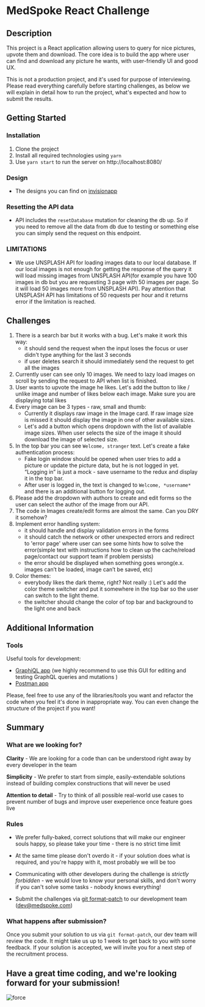 # MedSpoke React Challenge

## Description

This project is a React application allowing users to query for nice pictures, upvote them and download. The core idea is to build the app where user can find and download any picture he wants, with user-friendly UI and good UX.

This is not a production project, and it's used for purpose of interviewing. Please read everything carefully before starting challenges, as below we will explain in detail how to run the project, what's expected and how to submit the results.

## Getting Started

### Installation
1. Clone the project
2. Install all required technologies using `yarn`
3. Use `yarn start` to run the server on http://localhost:8080/

### Design
- The designs you can find on [invisionapp](https://projects.invisionapp.com/share/6MV1HI4PG45#/395487958_image_List)

### Resetting the API data
- API includes the `resetDatabase` mutation for cleaning the db up. So if you need to remove all the data from db due to testing or something else you can simply send the request on this endpoint.

### LIMITATIONS
- We use UNSPLASH API for loading images data to our local database. If our local images is not enough for getting the response of the query it will load missing images from UNSPLASH API(for example you have 100 images in db but you are requesting 3 page with 50 images per page. So it will load 50 images more from UNSPLASH API).
 Pay attention that UNSPLASH API has limitations of 50 requests per hour and it returns error if the limitation is reached.

## Challenges
1. There is a search bar but it works with a bug. Let's make it work this way:
   - it should send the request when the input loses the focus or user didn't type anything for the last 3 seconds
   - if user deletes search it should immediately send the request to get all the images
2. Currently user can see only 10 images. We need to lazy load images on scroll by sending the request to API when list is finished.
3. User wants to upvote the image he likes. Let's add the button to like / unlike image and number of likes below each image. Make sure you are displaying total likes
4. Every image can be 3 types - raw, small and thumb:
   - Currently it displays raw image in the Image card. If raw image size is missed it should display the image in one of other available sizes.
   - Let's add a button which opens dropdown with the list of available image sizes. When user selects the size of the image it should download the image of selected size.
5. In the top bar you can see `Welcome, stranger` text. Let's create a fake authentication process:
   - Fake login window should be opened when user tries to add a picture or update the picture data, but he is not logged in yet. “Logging in” is just a mock - save username to the redux and display it in the top bar.
   - After user is logged in, the text is changed to `Welcome, *username*` and there is an additional button for logging out.
6. Please add the dropdown with authors to create and edit forms so the user can select the author of the image from our API.
7. The code in Images create/edit forms are almost the same. Can you DRY it somehow?
8. Implement error handling system:
   - it should handle and display validation errors in the forms
   - it should catch the network or other unexpected errors and redirect to 'error page' where user can see some hints how to solve the error(simple text with instructions how to clean up the cache/reload page/contact our support team if problem persists)
   - the error should be displayed when something goes wrong(e.x. images can’t be loaded, image can’t be saved, etc)
9. Color themes:
   - everybody likes the dark theme, right? Not really :) Let's add the color theme switcher and put it somewhere in the top bar so the user can switch to the light theme.
   - the switcher should change the color of top bar and background to the light one and back

## Additional Information
### Tools

Useful tools for development:

- [GraphiQL app](https://electronjs.org/apps/graphiql) (we highly recommend to use this GUI for editing and testing GraphQL queries and mutations )
- [Postman app](https://www.getpostman.com/downloads/)

Please, feel free to use any of the libraries/tools you want and refactor the code when you feel it's done in inappropriate way. You can even change the structure of the project if you want!
## Summary

### What are we looking for?

**Clarity** - We are looking for a code than can be understood right away by every developer in the team

**Simplicity** - We prefer to start from simple, easily-extendable solutions instead of building complex constructions that will never be used

**Attention to detail** - Try to think of all possible real-world use cases to prevent number of bugs and improve user exeperience once feature goes live

### Rules

* We prefer fully-baked, correct solutions that will make our engineer souls happy, so please take your time - there is no strict time limit

* At the same time please don't overdo it - if your solution does what is required, and you're happy with it, most probably we will be too

* Communicating with other developers during the challenge is *strictly forbidden* - we would love to know your personal skills, and don't worry if you can't solve some tasks - nobody knows everything!

* Submit the challenges via [git format-patch](https://git-scm.com/docs/git-format-patch) to our development team (dev@medspoke.com)

### What happens after submission?

Once you submit your solution to us via `git format-patch`, our dev team will review the code. It might take us up to 1 week to get back to you with some feedback. If your solution is accepted, we will invite you for a next step of the recruitment process.

## Have a great time coding, and we're looking forward for your submission!

![force](https://media.giphy.com/media/l49JHz7kJvl6MCj3G/giphy.gif)
